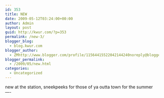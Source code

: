 ```yaml
---
id: 353
title: NEW
date: 2009-05-12T03:24:00+00:00
author: Admin
layout: post
guid: http://kwur.com/?p=353
permalink: /new-3/
blogger_blog:
  - blog.kwur.com
blogger_author:
  - ZMhttp://www.blogger.com/profile/11564415522042144240noreply@blogger.com
blogger_permalink:
  - /2009/05/new.html
categories:
  - Uncategorized
---
```

<div class="pf-content">
  <p>
    new at the station, sneekpeeks for those of ya outta town for the summer—-
  </p>
  
  <p>
  </p>
</div>